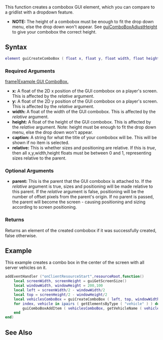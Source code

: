 This function creates a combobox GUI element, which you can compare to a gridlist with a dropdown feature.

-   **NOTE:** The height of a combobox must be enough to fit the drop down menu, else the drop down won't appear. See [guiComboBoxAdjustHeight](/docs/guicomboboxadjustheight.md "wikilink") to give your combobox the correct height.

Syntax
------

``` lua
element guiCreateComboBox ( float x, float y, float width, float height, string caption, bool relative, [ element parent = nil ] )
```

### Required Arguments

[frame|Example GUI ComboBox.](/docs/image-gui-combobox.jpg.md "wikilink")

-   **x:** A float of the 2D x position of the GUI combobox on a player's screen. This is affected by the *relative* argument.
-   **y:** A float of the 2D y position of the GUI combobox on a player's screen. This is affected by the *relative* argument.
-   **width:** A float of the width of the GUI combobox. This is affected by the *relative* argument.
-   **height:** A float of the height of the GUI combobox. This is affected by the *relative* argument. Note: height must be enough to fit the drop down menu, else the drop down won't appear.
-   **caption:** A string for what the title of your combobox will be. This will be shown if no item is selected.
-   **relative:** This is whether sizes and positioning are relative. If this is *true*, then all x,y,width,height floats must be between 0 and 1, representing sizes relative to the parent.

### Optional Arguments

-   **parent:** This is the parent that the GUI combobox is attached to. If the *relative* argument is true, sizes and positioning will be made relative to this parent. If the *relative* argument is false, positioning will be the number of offset pixels from the parent's origin. If no parent is passed, the parent will become the screen - causing positioning and sizing according to screen positioning.

### Returns

Returns an element of the created combobox if it was successfully created, false otherwise.

Example
-------

This example creates a combo box in the center of the screen with all server vehicles on it.

``` lua
addEventHandler ("onClientResourceStart",resourceRoot,function()
    local screenWidth, screenHeight = guiGetScreenSize()
    local windowWidth, windowHeight = 200,100
    local left = screenWidth/2 - windowWidth/2
    local top = screenHeight/2 - windowHeight/2
    local vehiclesComboBox = guiCreateComboBox ( left, top, windowWidth,windowHeight, "Vehicle Names", false ) -- We create a combo box.
    for index, vehicle in ipairs ( getElementsByType ( "vehicle" ) ) do -- We loop through all vehicles.
        guiComboBoxAddItem ( vehiclesComboBox, getVehicleName ( vehicle ) ) -- We add the vehicle name to our combo box.
    end
end)
```

See Also
--------
